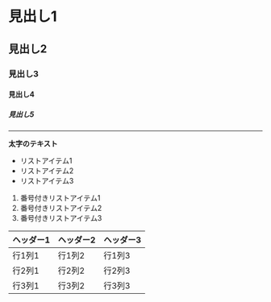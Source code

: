 # 見出し1

## 見出し2

### 見出し3

#### 見出し4

##### 見出し5

---

**太字のテキスト**

- リストアイテム1
- リストアイテム2
- リストアイテム3

1. 番号付きリストアイテム1
2. 番号付きリストアイテム2
3. 番号付きリストアイテム3

| ヘッダー1 | ヘッダー2 | ヘッダー3 |
|-----------|-----------|-----------|
| 行1列1    | 行1列2    | 行1列3    |
| 行2列1    | 行2列2    | 行2列3    |
| 行3列1    | 行3列2    | 行3列3    |
